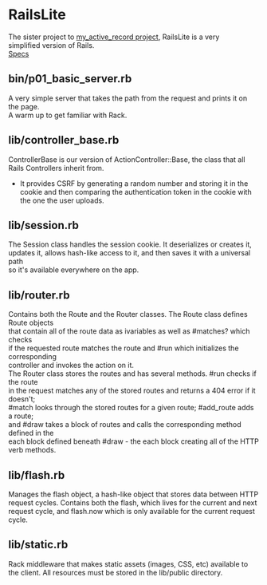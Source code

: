 # RailsLite
The sister project to [my_active_record project](https://github.com/j-resilient/my_active_record), RailsLite is a very  
simplified version of Rails.  
[Specs](https://open.appacademy.io/learn/full-stack-online/rails/rails-lite-part-1)
## bin/p01_basic_server.rb
A very simple server that takes the path from the request and prints it on the page.  
A warm up to get familiar with Rack.
## lib/controller_base.rb
ControllerBase is our version of ActionController::Base, the class that all  
Rails Controllers inherit from.
- It provides CSRF by generating a random number and storing it in the cookie and then comparing the authentication token in the cookie with the one the user uploads.
## lib/session.rb
The Session class handles the session cookie. It deserializes or creates it,  
updates it, allows hash-like access to it, and then saves it with a universal path  
so it's available everywhere on the app.
## lib/router.rb
Contains both the Route and the Router classes. The Route class defines Route objects  
that contain all of the route data as ivariables as well as #matches? which checks  
if the requested route matches the route and #run which initializes the corresponding  
controller and invokes the action on it.  
The Router class stores the routes and has several methods. #run checks if the route  
in the request matches any of the stored routes and returns a 404 error if it doesn't;  
#match looks through the stored routes for a given route; #add_route adds a route;  
and #draw takes a block of routes and calls the corresponding method defined in the  
each block defined beneath #draw - the each block creating all of the HTTP verb methods.
## lib/flash.rb
Manages the flash object, a hash-like object that stores data between HTTP request cycles. Contains both the flash, which lives for the current and next request cycle, and flash.now which is only available for the current request cycle.
## lib/static.rb
Rack middleware that makes static assets (images, CSS, etc) available to the client. All resources must be stored in the lib/public directory.